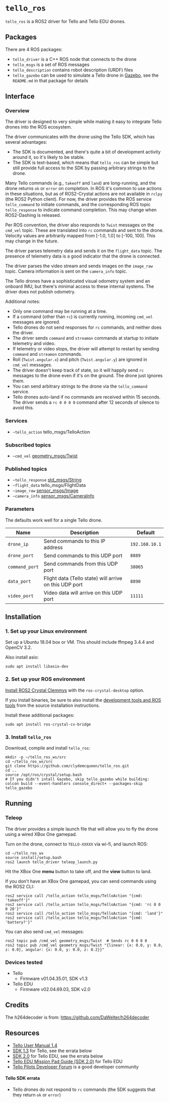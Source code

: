 # `tello_ros`

`tello_ros` is a ROS2 driver for Tello and Tello EDU drones.

## Packages

There are 4 ROS packages:
* `tello_driver` is a C++ ROS node that connects to the drone
* `tello_msgs` is a set of ROS messages
* `tello_description` contains robot description (URDF) files
* `tello_gazebo` can be used to simulate a Tello drone in [Gazebo](http://gazebosim.org/),
 see the `README.md` in that package for details

## Interface

### Overview

The driver is designed to very simple while making it easy to integrate Tello drones into the ROS ecosystem.

The driver communicates with the drone using the Tello SDK, which has several advantages:
* The SDK is documented, and there's quite a bit of development activity around it, so it's likely to be stable.
* The SDK is text-based, which means that `tello_ros` can be simple but still provide full access to the SDK by passing
arbitrary strings to the drone.

Many Tello commands (e.g., `takeoff` and `land`) are long-running, and the drone returns `ok` or `error` on completion.
In ROS it's common to use actions in these situations, but as of ROS2-Crystal actions are not available in `rclpy`
(the ROS2 Python client).
For now, the driver provides the ROS service `tello_command` to initiate commands,
and the corresponding ROS topic `tello_response` to indicate command completion.
This may change when ROS2-Dashing is released.

Per ROS convention, the driver also responds to `Twist` messages on the `cmd_vel` topic.
These are translated into `rc` commands and sent to the drone.
Velocity values are arbitrarily mapped from [-1.0, 1.0] to [-100, 100].
This may change in the future.

The driver parses telemetry data and sends it on the `flight_data` topic.
The presence of telemetry data is a good indicator that the drone is connected.

The driver parses the video stream and sends images on the `image_raw` topic.
Camera information is sent on the `camera_info` topic.

The Tello drones have a sophisticated visual odometry system and an onboard IMU, but there's minimal access 
to these internal systems. The driver does not publish odometry.

Additional notes:
* Only one command may be running at a time.
* If a command (other than `rc`) is currently running, incoming `cmd_vel` messages are ignored.
* Tello drones do not send responses for `rc` commands, and neither does the driver.
* The driver sends `command` and `streamon` commands at startup to initiate telemetry and video.
* If telemetry or video stops, the driver will attempt to restart by sending `command` and `streamon` commands.
* Roll (`Twist.angular.x`) and pitch (`Twist.angular.y`) are ignored in `cmd_vel` messages.
* The driver doesn't keep track of state, so it will happily send `rc` messages to the drone even if it's on the ground.
The drone just ignores them.
* You can send arbitrary strings to the drone via the `tello_command` service.
* Tello drones auto-land if no commands are received within 15 seconds.
The driver sends a `rc 0 0 0 0` command after 12 seconds of silence to avoid this.

### Services

* `~tello_action` tello_msgs/TelloAction

### Subscribed topics

* `~cmd_vel` [geometry_msgs/Twist](http://docs.ros.org/api/geometry_msgs/html/msg/Twist.html)

### Published topics

* `~tello_response` [std_msgs/String](http://docs.ros.org/api/std_msgs/html/msg/String.html)
* `~flight_data` tello_msgs/FlightData
* `~image_raw` [sensor_msgs/Image](http://docs.ros.org/api/sensor_msgs/html/msg/Image.html)
* `~camera_info` [sensor_msgs/CameraInfo](http://docs.ros.org/api/sensor_msgs/html/msg/CameraInfo.html)

### Parameters

The defaults work well for a single Tello drone.

 Name         |  Description |  Default
--------------|--------------|----------
`drone_ip`    | Send commands to this IP address |  `192.168.10.1`
`drone_port`  | Send commands to this UDP port | `8889`
`command_port`| Send commands from this UDP port | `38065`
`data_port`   | Flight data (Tello state) will arrive on this UDP port  | `8890`
`video_port`  | Video data will arrive on this UDP port |  `11111`

## Installation

### 1. Set up your Linux environment

Set up a Ubuntu 18.04 box or VM. This should include ffmpeg 3.4.4 and OpenCV 3.2.

Also install asio:
~~~
sudo apt install libasio-dev
~~~

### 2. Set up your ROS environment

[Install ROS2 Crystal Clemmys](https://index.ros.org/doc/ros2/Installation/) with the `ros-crystal-desktop` option.

If you install binaries, be sure to also install the 
[development tools and ROS tools](https://github.com/ros2/ros2/wiki/Linux-Development-Setup#install-development-tools-and-ros-tools)
from the source installation instructions.

Install these additional packages:
~~~
sudo apt install ros-crystal-cv-bridge
~~~

### 3. Install `tello_ros`

Download, compile and install `tello_ros`:
~~~
mkdir -p ~/tello_ros_ws/src
cd ~/tello_ros_ws/src
git clone https://github.com/clydemcqueen/tello_ros.git
cd ..
source /opt/ros/crystal/setup.bash
# If you didn't intall Gazebo, skip tello_gazebo while building:
colcon build --event-handlers console_direct+ --packages-skip tello_gazebo
~~~

## Running

### Teleop

The driver provides a simple launch file that will allow you to fly the drone using a wired XBox One gamepad.

Turn on the drone, connect to `TELLO-XXXXX` via wi-fi, and launch ROS:
~~~
cd ~/tello_ros_ws
source install/setup.bash
ros2 launch tello_driver teleop_launch.py
~~~

Hit the XBox One **menu** button to take off, and the **view** button to land.

If you don't have an XBox One gamepad, you can send commands using the ROS2 CLI:
~~~~
ros2 service call /tello_action tello_msgs/TelloAction "{cmd: 'takeoff'}"
ros2 service call /tello_action tello_msgs/TelloAction "{cmd: 'rc 0 0 0 20'}"
ros2 service call /tello_action tello_msgs/TelloAction "{cmd: 'land'}"
ros2 service call /tello_action tello_msgs/TelloAction "{cmd: 'battery?'}"
~~~~

You can also send `cmd_vel` messages:
~~~~
ros2 topic pub /cmd_vel geometry_msgs/Twist  # Sends rc 0 0 0 0
ros2 topic pub /cmd_vel geometry_msgs/Twist "{linear: {x: 0.0, y: 0.0, z: 0.0}, angular: {x: 0.0, y: 0.0, z: 0.2}}"
~~~~

### Devices tested

* Tello
  * Firmware v01.04.35.01, SDK v1.3
* Tello EDU
  * Firmware v02.04.69.03, SDK v2.0

## Credits

The h264decoder is from: https://github.com/DaWelter/h264decoder

## Resources

* [Tello User Manual 1.4](https://dl-cdn.ryzerobotics.com/downloads/Tello/Tello%20User%20Manual%20v1.4.pdf)
* [SDK 1.3](https://terra-1-g.djicdn.com/2d4dce68897a46b19fc717f3576b7c6a/Tello%20%E7%BC%96%E7%A8%8B%E7%9B%B8%E5%85%B3/For%20Tello/Tello%20SDK%20Documentation%20EN_1.3_1122.pdf)
for Tello, see the errata below
* [SDK 2.0](https://dl-cdn.ryzerobotics.com/downloads/Tello/Tello%20SDK%202.0%20User%20Guide.pdf)
for Tello EDU, see the errata below
* [Tello EDU Mission Pad Guide (SDK 2.0)](https://dl-cdn.ryzerobotics.com/downloads/Tello/Tello%20Mission%20Pad%20User%20Guide.pdf)
for Tello EDU
* [Tello Pilots Developer Forum](https://tellopilots.com/forums/tello-development.8/)
is a good developer community

#### Tello SDK errata

* Tello drones do not respond to `rc` commands (the SDK suggests that they return `ok` or `error`)